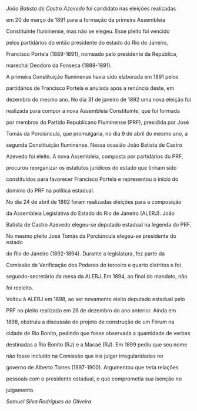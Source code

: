 

*João Batista de Castro Azevedo* foi candidato nas eleições realizadas

em 20 de março de 1891 para a formação da primeira Assembleia

Constituinte fluminense, mas não se elegeu. Esse pleito foi vencido

pelos partidários do então presidente do estado do Rio de Janeiro,

Francisco Portela (1889-1891), nomeado pelo presidente da República,

marechal Deodoro da Fonseca (1889-1891).



A primeira Constituição fluminense havia sido elaborada em 1891 pelos

partidários de Francisco Portela e anulada após a renúncia deste, em

dezembro do mesmo ano. No dia 31 de janeiro de 1892 uma nova eleição foi

realizada para compor a nova Assembleia Constituinte, que foi formada

por membros do Partido Republicano Fluminense (PRF), presidida por José

Tomás da Porciúncula, que promulgaria, no dia 9 de abril do mesmo ano, a

segunda Constituição fluminense. Nessa ocasião João Batista de Castro

Azevedo foi eleito. A nova Assembleia, composta por partidários do PRF,

procurou reorganizar os estatutos jurídicos do estado que tinham sido

constituídos para favorecer Francisco Portela e representou o início do

domínio do PRF na política estadual.



No dia 24 de abril de 1892 foram realizadas eleições para a composição

da Assembleia Legislativa do Estado do Rio de Janeiro (ALERJ). João

Batista de Castro Azevedo elegeu-se deputado estadual na legenda do PRF.

No mesmo pleito José Tomás da Porciúncula elegeu-se presidente do estado

do Rio de Janeiro (1892-1894). Durante a legislatura, fez parte da

Comissão de Verificação dos Poderes do terceiro e quarto distritos e foi

segundo-secretário da mesa da ALERJ. Em 1894, ao final do mandato, não

foi reeleito.



Voltou à ALERJ em 1898, ao ser novamente eleito deputado estadual pelo

PRF no pleito realizado em 26 de dezembro do ano anterior. Ainda em

1898, obstruiu a discussão do projeto de construção de um Fórum na

cidade de Rio Bonito, pedindo que fosse observada a quantidade de verbas

destinadas a Rio Bonito (RJ) e a Macaé (RJ). Em 1899 pediu que seu nome

não fosse incluído na Comissão que iria julgar irregularidades no

governo de Alberto Torres (1897-1900). Argumentou que teria relações

pessoais com o presidente estadual, o que comprometia sua isenção no

julgamento.



*Samuel Silva Rodrigues de Oliveira*



